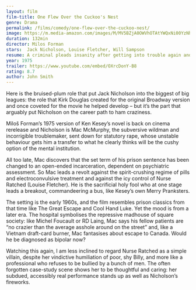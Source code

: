 ```yaml
---
layout: film
film-title: One Flew Over the Cuckoo's Nest 
genre: Drama
permalink: /films/comedy/one-flew-over-the-cuckoo-nest/
image: https://m.media-amazon.com/images/M/MV5BZjA0OWVhOTAtYWQxNi00YzNhLWI4ZjYtNjFjZTEyYjJlNDVlL2ltYWdlL2ltYWdlXkEyXkFqcGdeQXVyMTQxNzMzNDI@._V1_UX182_CR0,0,182,268_AL_.jpg
duration: 132min
director: Milos Forman
stars:  Jack Nicholson, Louise Fletcher, Will Sampson
resume: A criminal pleads insanity after getting into trouble again and once in the mental institution rebels against the oppressive nurse and rallies up the scared patients.
year: 1975
trailer: https://www.youtube.com/embed/OXrcDonY-B8
rating: 8.7
author: John Smith
---
```


Here is the bruised-plum role that put Jack Nicholson into the biggest of big leagues: the role that Kirk Douglas created for the original Broadway version and once coveted for the movie he helped develop – but it’s the part that arguably put Nicholson on the career path to ham craziness.

Miloš Forman’s 1975 version of Ken Kesey’s novel is back on cinema rerelease and Nicholson is Mac McMurphy, the subversive wildman and incorrigible troublemaker, sent down for statutory rape, whose unstable behaviour gets him a transfer to what he clearly thinks will be the cushy option of the mental institution.

All too late, Mac discovers that the set term of his prison sentence has been changed to an open-ended incarceration, dependent on psychiatric assessment. So Mac leads a revolt against the spirit-crushing regime of pills and electroconvulsive treatment and against the icy control of Nurse Ratched (Louise Fletcher). He is the sacrificial holy fool who at one stage leads a breakout, commandeering a bus, like Kesey’s own Merry Pranksters.

The setting is the early 1960s, and the film resembles prison classics from that time like The Great Escape and Cool Hand Luke. Yet the mood is from a later era. The hospital symbolises the repressive madhouse of square society: like Michel Foucault or RD Laing, Mac says his fellow patients are “no crazier than the average asshole around on the street” and, like a Vietnam draft-card burner, Mac fantasises about escape to Canada. Would he be diagnosed as bipolar now?

Watching this again, I am less inclined to regard Nurse Ratched as a simple villain, despite her vindictive humiliation of poor, shy Billy, and more like a professional who refuses to be bullied by a bunch of men. The often forgotten case-study scene shows her to be thoughtful and caring: her subdued, accessibly real performance stands up as well as Nicholson’s fireworks.